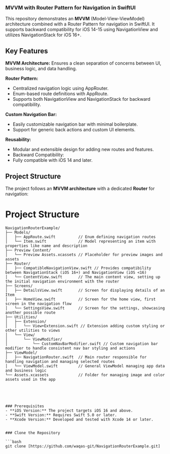 ### MVVM with Router Pattern for Navigation in SwiftUI

This repository demonstrates an **MVVM** (Model-View-ViewModel) architecture combined with a 
Router Pattern for navigation in SwiftUI. It supports backward compatibility for iOS 
14-15 using NavigationView and utilizes NavigationStack for iOS 16+.

## Key Features

**MVVM Architecture:** Ensures a clean separation of concerns between UI, business logic, and data handling.

**Router Pattern:**
- Centralized navigation logic using AppRouter.
- Enum-based route definitions with AppRoute.
- Supports both NavigationView and NavigationStack for backward compatibility.

**Custom Navigation Bar:**
- Easily customizable navigation bar with minimal boilerplate.
- Support for generic back actions and custom UI elements.

**Reusability:**
- Modular and extensible design for adding new routes and features.
- Backward Compatibility:
- Fully compatible with iOS 14 and later.


## Project Structure
The project follows an **MVVM architecture** with a dedicated **Router** for navigation:

# Project Structure

```plaintext
NavigationRouterExample/
├── Models/
│   ├── AppRoute.swift          // Enum defining navigation routes
│   └── Item.swift              // Model representing an item with properties like name and description
├── Preview Content/
│   └── Preview Assets.xcassets // Placeholder for preview images and assets
├── Router/
│   ├── CompatibleNavigationView.swift // Provides compatibility between NavigationStack (iOS 16+) and NavigationView (iOS <16)
│   └── ContentView.swift       // The main content view, setting up the initial navigation environment with the router
├── Screens/
│   ├── DetailsView.swift       // Screen for displaying details of an Item
│   ├── HomeView.swift          // Screen for the home view, first screen in the navigation flow
│   └── SettingsView.swift      // Screen for the settings, showcasing another possible route
├── Utilities/
│   ├── Extension/
│   │   └── View+Extension.swift // Extension adding custom styling or other utilities to views
│   └── View/
│       └── ViewModifier/
│           └── CustomNavBarModifier.swift // Custom navigation bar modifier to handle consistent nav bar styling and actions
├── ViewModel/
│   ├── NavigationRouter.swift  // Main router responsible for handling navigation and managing selected routes
│   └── ViewModel.swift         // General ViewModel managing app data and business logic
└── Assets.xcassets             // Folder for managing image and color assets used in the app





### Prerequisites
- **iOS Version:** The project targets iOS 16 and above.
- **Swift Version:** Requires Swift 5.0 or later.
- **Xcode Version:** Developed and tested with Xcode 14 or later.


### Clone the Repository

```bash
git clone [https://github.com/waqas-git/NavigationRouterExample.git]
